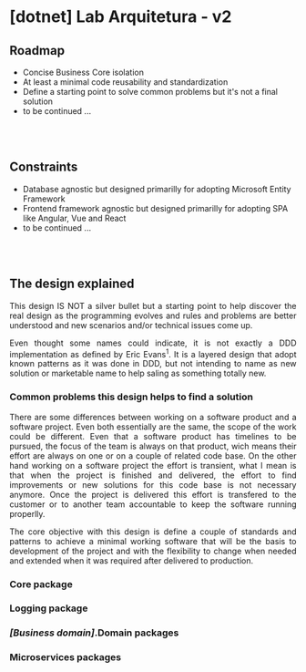 <h1>[dotnet] Lab Arquitetura - v2</h1>

<h2>Roadmap</h2>
<ul>
    <li>Concise Business Core isolation</li>
    <li>At least a minimal code reusability and standardization</li>
    <li>Define a starting point to solve common problems but it's not a final solution</li>
    <li>to be continued ...</li>
</ul>
<br /><br />

<h2>Constraints</h2>
<ul>
    <li>Database agnostic but designed primarilly for adopting Microsoft Entity Framework</li>
    <li>Frontend framework agnostic but designed primarilly for adopting SPA like Angular, Vue and React</li>
    <li>to be continued ...</li>
</ul>
<br /><br />

<h2>The design explained</h2>

<p style="text-align: justify">This design IS NOT a silver bullet but a starting point to help discover the real design as the programming evolves and rules and problems are better understood and new scenarios and/or technical issues come up.</p>

<p style="text-align: justify">Even thought some names could indicate, it is not exactly a DDD implementation as defined by Eric Evans<sup>1</sup>. It is a layered design that adopt known patterns as it was done in DDD, but not intending to name as new solution or marketable name to help saling as something totally new.</p>

<h3>Common problems this design helps to find a solution</h3>

<p style="text-align: justify">There are some differences between working on a software product and a software project. Even both essentially are the same, the scope of the work could be different. Even that a software product has timelines to be pursued, the focus of the team is always on that product, wich means their effort are always on one or on a couple of related code base. On the other hand working on a software project the effort is transient, what I mean is that when the project is finished and delivered, the effort to find improvements or new solutions for this code base is not necessary anymore. Once the project is delivered this effort is transfered to the customer or to another team accountable to keep the software running properlly.</p>

<p style="text-align: justify">The core objective with this design is define a couple of standards and patterns to achieve a minimal working software that will be the basis to development of the project and with the flexibility to change when needed and extended when it was required after delivered to production.</p>

### Core package

### Logging package

### <i>[Business domain]</i>.Domain packages

### Microservices packages